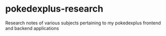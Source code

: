# pokedexplus-research
Research notes of various subjects pertaining to my pokedexplus frontend and backend applications
